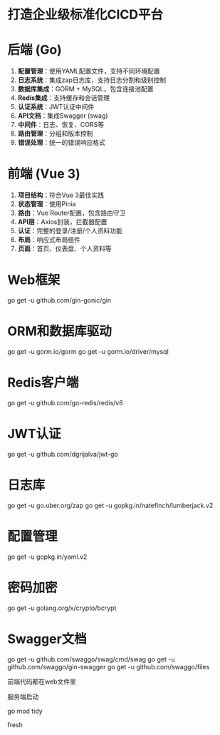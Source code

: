# 打造企业级标准化CICD平台

# 后端 (Go)

1. **配置管理**：使用YAML配置文件，支持不同环境配置
2. **日志系统**：集成zap日志库，支持日志分割和级别控制
3. **数据库集成**：GORM + MySQL，包含连接池配置
4. **Redis集成**：支持缓存和会话管理
5. **认证系统**：JWT认证中间件
6. **API文档**：集成Swagger (swag)
7. **中间件**：日志、恢复、CORS等
8. **路由管理**：分组和版本控制
9. **错误处理**：统一的错误响应格式


# 前端 (Vue 3)

1. **项目结构**：符合Vue 3最佳实践
2. **状态管理**：使用Pinia
3. **路由**：Vue Router配置，包含路由守卫
4. **API层**：Axios封装，拦截器配置
5. **认证**：完整的登录/注册/个人资料功能
6. **布局**：响应式布局组件
7. **页面**：首页、仪表盘、个人资料等

# Web框架
go get -u github.com/gin-gonic/gin

# ORM和数据库驱动
go get -u gorm.io/gorm
go get -u gorm.io/driver/mysql

# Redis客户端
go get -u github.com/go-redis/redis/v8

# JWT认证
go get -u github.com/dgrijalva/jwt-go

# 日志库
go get -u go.uber.org/zap
go get -u gopkg.in/natefinch/lumberjack.v2

# 配置管理
go get -u gopkg.in/yaml.v2

# 密码加密
go get -u golang.org/x/crypto/bcrypt

# Swagger文档
go get -u github.com/swaggo/swag/cmd/swag
go get -u github.com/swaggo/gin-swagger
go get -u github.com/swaggo/files



前端代码都在web文件里

服务端启动

go mod tidy

fresh